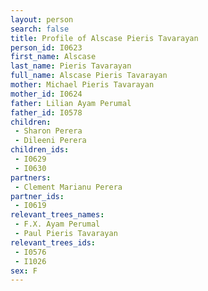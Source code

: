 ```yaml
---
layout: person
search: false
title: Profile of Alscase Pieris Tavarayan
person_id: I0623
first_name: Alscase
last_name: Pieris Tavarayan
full_name: Alscase Pieris Tavarayan
mother: Michael Pieris Tavarayan
mother_id: I0624
father: Lilian Ayam Perumal
father_id: I0578
children:
 - Sharon Perera
 - Dileeni Perera
children_ids:
 - I0629
 - I0630
partners:
 - Clement Marianu Perera
partner_ids:
 - I0619
relevant_trees_names:
 - F.X. Ayam Perumal
 - Paul Pieris Tavarayan
relevant_trees_ids:
 - I0576
 - I1026
sex: F
---
```


